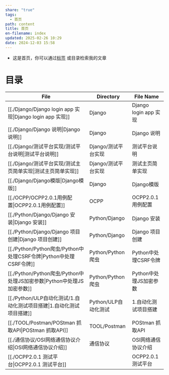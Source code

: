 ```yaml
---
share: "true"
tags:
  - 首页
path: content
title: 首页
en-filename: index
updated: 2025-02-26 10:29
date: 2024-12-03 15:58
---
```


- 这是首页，你可以通过[标签](tags/) 或目录检索我的文章

# 目录

| File                                                    | Directory       | File Name           |
| ------------------------------------------------------- | --------------- | ------------------- |
| [[./Django/Django login app 实现\|Django login app 实现]]  | Django          | Django login app 实现 |
| [[./Django/Django 说明\|Django 说明]]                      | Django          | Django 说明           |
| [[./Django/测试平台实现/测试平台说明\|测试平台说明]]                     | Django/测试平台实现   | 测试平台说明              |
| [[./Django/测试平台实现/测试主页简单实现\|测试主页简单实现]]                 | Django/测试平台实现   | 测试主页简单实现            |
| [[./Django/Django模版\|Django模版]]                        | Django          | Django模版            |
| [[./OCPP/OCPP2.0.1用例配置\|OCPP2.0.1用例配置]]                | OCPP            | OCPP2.0.1用例配置       |
| [[./Python/Django/Django 安装\|Django 安装]]               | Python/Django   | Django 安装           |
| [[./Python/Django/Django 项目创建\|Django 项目创建]]           | Python/Django   | Django 项目创建         |
| [[./Python/Python爬虫/Python中处理CSRF令牌\|Python中处理CSRF令牌]] | Python/Python爬虫 | Python中处理CSRF令牌     |
| [[./Python/Python爬虫/Python中处理JS加密参数\|Python中处理JS加密参数]] | Python/Python爬虫 | Python中处理JS加密参数     |
| [[./Python/ULP自动化测试/1.自动化测试项目搭建\|1.自动化测试项目搭建]]         | Python/ULP自动化测试 | 1.自动化测试项目搭建         |
| [[./TOOL/Postman/POStman 抓取API\|POStman 抓取API]]        | TOOL/Postman    | POStman 抓取API       |
| [[./通信协议/OSI网络通信协议介绍\|OSI网络通信协议介绍]]                    | 通信协议            | OSI网络通信协议介绍         |
| [[./OCPP2.0.1 测试平台\|OCPP2.0.1 测试平台]]                   |                 | OCPP2.0.1 测试平台      |

